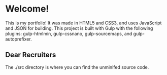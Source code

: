 # Welcome!
This is my portfolio! It was made in HTML5 and CSS3, and uses JavaScript and JSON for building. This project is built with Gulp with the following plugins: gulp-htmlmin, gulp-cssnano, gulp-sourcemaps, and gulp-autoprefixer.

## Dear Recruiters
The ./src directory is where you can find the unminifed source code.